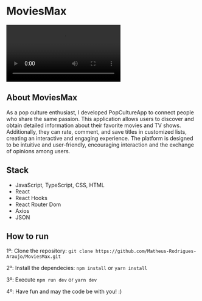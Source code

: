 # MoviesMax

<video controls src="assets/MoviesMax - Pessoal — Microsoft_ Edge 2024-06-23 22-02-27.mp4" title="Title"></video>

## About MoviesMax
As a pop culture enthusiast, I developed PopCultureApp to connect people who share the same passion. This application allows users to discover and obtain detailed information about their favorite movies and TV shows. Additionally, they can rate, comment, and save titles in customized lists, creating an interactive and engaging experience. The platform is designed to be intuitive and user-friendly, encouraging interaction and the exchange of opinions among users.

## Stack
- JavaScript, TypeScript, CSS, HTML
- React
- React Hooks
- React Router Dom
- Axios
- JSON

## How to run
1º: Clone the repository:
`git clone https://github.com/Matheus-Rodrigues-Araujo/MoviesMax.git`

2º: Install the dependecies:
`npm install` or `yarn install`

3º: Execute
`npm run dev` or `yarn dev`

4º: Have fun and may the code be with you! :)